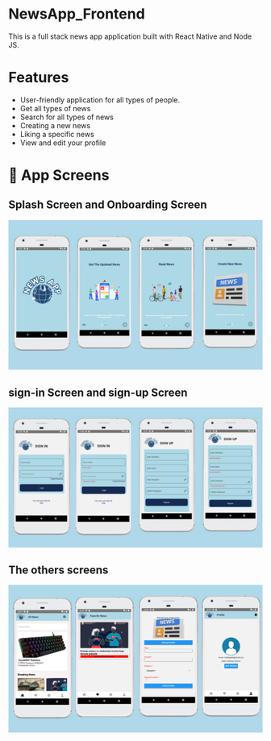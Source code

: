 # NewsApp_Frontend

This is a full stack news app application built with React Native and Node JS.

# Features
- User-friendly application for all types of people.
- Get all types of news
- Search for all types of news
- Creating a new news
- Liking a specific news
- View and edit your profile
  
# 📱 App Screens

## Splash Screen and Onboarding Screen

<img src="assets/image1.png" alt="image">

## sign-in Screen and sign-up Screen

<img src="assets/image2.png" alt="image">

## The others screens

<img src="assets/image3.png" alt="image">

